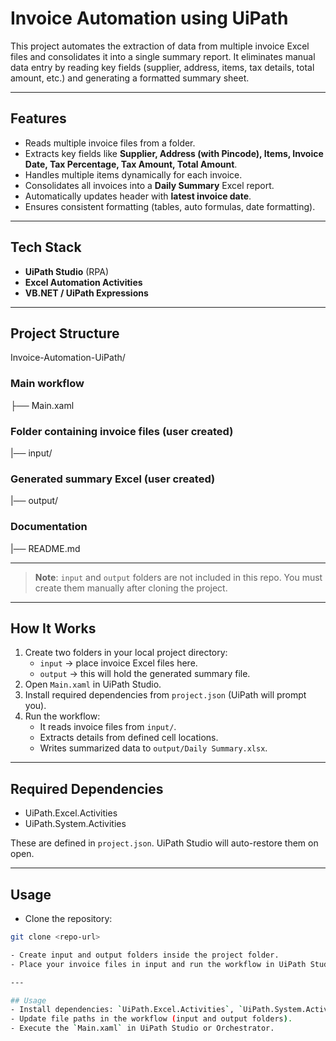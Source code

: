 # Invoice Automation using UiPath

This project automates the extraction of data from multiple invoice Excel files and consolidates it into a single summary report. It eliminates manual data entry by reading key fields (supplier, address, items, tax details, total amount, etc.) and generating a formatted summary sheet.

---

## Features
- Reads multiple invoice files from a folder.
- Extracts key fields like **Supplier, Address (with Pincode), Items, Invoice Date, Tax Percentage, Tax Amount, Total Amount**.
- Handles multiple items dynamically for each invoice.
- Consolidates all invoices into a **Daily Summary** Excel report.
- Automatically updates header with **latest invoice date**.
- Ensures consistent formatting (tables, auto formulas, date formatting).

---

## Tech Stack
- **UiPath Studio** (RPA)
- **Excel Automation Activities**
- **VB.NET / UiPath Expressions**

---

## Project Structure
Invoice-Automation-UiPath/

### Main workflow
├── Main.xaml 
### Folder containing invoice files (user created)
|── input/ 
### Generated summary Excel (user created)
|── output/ 
### Documentation 
|── README.md 

---

> **Note**: `input` and `output` folders are not included in this repo. You must create them manually after cloning the project.

---

## How It Works
1. Create two folders in your local project directory:
   - `input` → place invoice Excel files here.
   - `output` → this will hold the generated summary file.
2. Open `Main.xaml` in UiPath Studio.
3. Install required dependencies from `project.json` (UiPath will prompt you).
4. Run the workflow:
   - It reads invoice files from `input/`.
   - Extracts details from defined cell locations.
   - Writes summarized data to `output/Daily Summary.xlsx`.

---

## Required Dependencies
- UiPath.Excel.Activities
- UiPath.System.Activities

These are defined in `project.json`. UiPath Studio will auto-restore them on open.

---

## Usage
- Clone the repository:
```bash
git clone <repo-url>

- Create input and output folders inside the project folder.
- Place your invoice files in input and run the workflow in UiPath Studio.

---

## Usage
- Install dependencies: `UiPath.Excel.Activities`, `UiPath.System.Activities`.
- Update file paths in the workflow (input and output folders).
- Execute the `Main.xaml` in UiPath Studio or Orchestrator.
